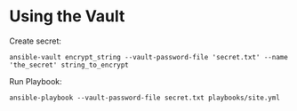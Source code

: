 # Using the Vault

Create secret:
```shell
ansible-vault encrypt_string --vault-password-file 'secret.txt' --name 'the_secret' string_to_encrypt
```

Run Playbook:
```shell
ansible-playbook --vault-password-file secret.txt playbooks/site.yml 
```